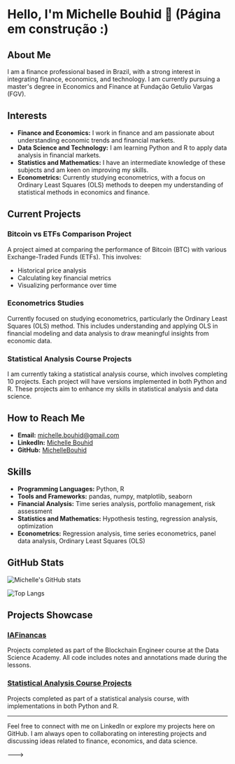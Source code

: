 # Hello, I'm Michelle Bouhid 👋   (Página em construção :)

## About Me

I am a finance professional based in Brazil, with a strong interest in integrating finance, economics, and technology. I am currently pursuing a master's degree in Economics and Finance at Fundação Getulio Vargas (FGV).

## Interests

- **Finance and Economics:** I work in finance and am passionate about understanding economic trends and financial markets.
- **Data Science and Technology:** I am learning Python and R to apply data analysis in financial markets.
- **Statistics and Mathematics:** I have an intermediate knowledge of these subjects and am keen on improving my skills.
- **Econometrics:** Currently studying econometrics, with a focus on Ordinary Least Squares (OLS) methods to deepen my understanding of statistical methods in economics and finance.

## Current Projects

### Bitcoin vs ETFs Comparison Project
A project aimed at comparing the performance of Bitcoin (BTC) with various Exchange-Traded Funds (ETFs). This involves:
- Historical price analysis
- Calculating key financial metrics
- Visualizing performance over time

### Econometrics Studies
Currently focused on studying econometrics, particularly the Ordinary Least Squares (OLS) method. This includes understanding and applying OLS in financial modeling and data analysis to draw meaningful insights from economic data.

### Statistical Analysis Course Projects
I am currently taking a statistical analysis course, which involves completing 10 projects. Each project will have versions implemented in both Python and R. These projects aim to enhance my skills in statistical analysis and data science.

## How to Reach Me

- **Email:** [michelle.bouhid@gmail.com](mailto:michelle.bouhid@gmail.com)
- **LinkedIn:** [Michelle Bouhid](https://www.linkedin.com/in/michelle-bouhid-880001156/)
- **GitHub:** [MichelleBouhid](https://github.com/MichelleBouhid)

## Skills

- **Programming Languages:** Python, R
- **Tools and Frameworks:** pandas, numpy, matplotlib, seaborn
- **Financial Analysis:** Time series analysis, portfolio management, risk assessment
- **Statistics and Mathematics:** Hypothesis testing, regression analysis, optimization
- **Econometrics:** Regression analysis, time series econometrics, panel data analysis, Ordinary Least Squares (OLS)

## GitHub Stats

![Michelle's GitHub stats](https://github-readme-stats.vercel.app/api?username=MichelleBouhid&show_icons=true&theme=radical)

![Top Langs](https://github-readme-stats.vercel.app/api/top-langs/?username=MichelleBouhid&layout=compact&theme=radical)

## Projects Showcase

### [IAFinancas](https://github.com/MichelleBouhid/IAFinancas.git)
Projects completed as part of the Blockchain Engineer course at the Data Science Academy. All code includes notes and annotations made during the lessons.

### [Statistical Analysis Course Projects](https://github.com/MichelleBouhid/StatisticalAnalysisCourse.git)
Projects completed as part of a statistical analysis course, with implementations in both Python and R.


---

Feel free to connect with me on LinkedIn or explore my projects here on GitHub. I am always open to collaborating on interesting projects and discussing ideas related to finance, economics, and data science.




--->
